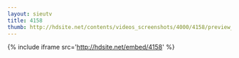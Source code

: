 ```yaml
---
layout: sieutv
title: 4158
thumb: http://hdsite.net/contents/videos_screenshots/4000/4158/preview_360p.mp4.jpg
---
```

{% include iframe src='http://hdsite.net/embed/4158' %}
 
